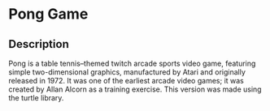 # Pong Game

## Description
Pong is a table tennis–themed twitch arcade sports video game, featuring simple two-dimensional graphics, manufactured by Atari and originally released in 1972. It was one of the earliest arcade video games; it was created by Allan Alcorn as a training exercise.
This version was made using the turtle library.